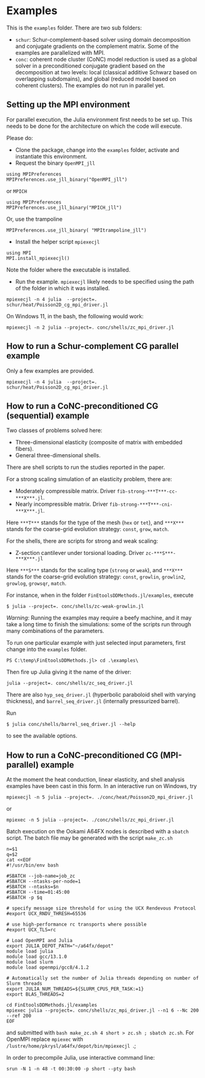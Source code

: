 # Examples

This is the `examples` folder.
There are two sub folders: 
- `schur`: Schur-complement-based solver using domain decomposition and conjugate gradients
on the complement matrix. Some of the examples are parallelized with MPI.
- `conc`: coherent node cluster (CoNC) model reduction is used as a global solver in a preconditioned conjugate gradient based on the decomposition at two levels:
local (classical additive Schwarz based on overlapping subdomains), and global (reduced model based on coherent clusters). The examples do not run in parallel yet.

## Setting up the MPI environment

For parallel execution, the Julia environment first needs to be set up.
This needs to be done for the architecture on which the code will execute.

Please do:

- Clone the package, change into the `examples` folder, activate and instantiate this environment.
- Request the binary `OpenMPI_jll`
```
using MPIPreferences
MPIPreferences.use_jll_binary("OpenMPI_jll")
```
or `MPICH`
```
using MPIPreferences
MPIPreferences.use_jll_binary("MPICH_jll")
```
Or, use the trampoline
```
MPIPreferences.use_jll_binary( "MPItrampoline_jll")
```
- Install the helper script `mpiexecjl`
```
using MPI
MPI.install_mpiexecjl()
```
Note the folder where the executable is installed.
- Run the example. `mpiexecjl` likely needs to be specified using the path of the folder in which it was installed.
```
mpiexecjl -n 4 julia  --project=. schur/heat/Poisson2D_cg_mpi_driver.jl
```

On Windows 11, in the bash, the following would work:
```
mpiexecjl -n 2 julia --project=. conc/shells/zc_mpi_driver.jl 
```


## How to run a Schur-complement CG parallel example

Only a few examples are provided.
```
mpiexecjl -n 4 julia  --project=. schur/heat/Poisson2D_cg_mpi_driver.jl
```



## How to run a CoNC-preconditioned CG (sequential) example

Two classes of problems solved here:
- Three-dimensional elasticity (composite of matrix with embedded fibers).
- General three-dimensional shells.

There are shell scripts to run the studies reported in the paper.

For a strong scaling simulation of an elasticity problem, there are:
- Moderately compressible matrix. Driver `fib-strong-***T***-cc-***X***.jl`.
- Nearly incompressible matrix. Driver `fib-strong-***T***-cni-***X***.jl`.


Here `***T***` stands for the type of the mesh (`hex` or `tet`), and `***X***`
stands for the coarse-grid evolution strategy: `const`, `grow`, `match`.

For the shells, there are scripts for strong and weak scaling:

- Z-section cantilever under torsional loading. Driver `zc-***S***-***X***.jl`



Here `***S***` stands for the scaling type (`strong` or `weak`), 
and `***X***`
stands for the coarse-grid evolution strategy: `const`, `growlin`, `growlin2`, `growlog`, `growsqr`, `match`.


For instance, when in the folder `FinEtoolsDDMethods.jl/examples`, execute
```
$ julia --project=. conc/shells/zc-weak-growlin.jl
```

*Warning*: Running the examples may require a beefy machine,
and it may take a long time to finish the simulations: some of the scripts run through many
combinations of the parameters.

To run one particular example with just selected input parameters, first change into the `examples` folder.
```
PS C:\temp\FinEtoolsDDMethods.jl> cd .\examples\
```
Then fire up Julia giving it the name of the driver:
```
julia --project=. conc/shells/zc_seq_driver.jl
```
There are also `hyp_seq_driver.jl` (hyperbolic paraboloid shell with varying thickness), and
`barrel_seq_driver.jl` (internally pressurized barrel).

Run
```
$ julia conc/shells/barrel_seq_driver.jl --help
```
to see the available options.

## How to run a CoNC-preconditioned CG (MPI-parallel) example

At the moment  the heat conduction, linear elasticity,  and shell analysis examples have been cast in this form. In an interactive run on Windows, try
```
mpiexecjl -n 5 julia --project=. ./conc/heat/Poisson2D_mpi_driver.jl
```
or
```
mpiexec -n 5 julia --project=. ./conc/shells/zc_mpi_driver.jl
```

Batch execution on the Ookami A64FX nodes is described with a `sbatch` script.
The batch file may be generated with the script `make_zc.sh`
```
n=$1
q=$2
cat <<EOF
#!/usr/bin/env bash

#SBATCH --job-name=job_zc
#SBATCH --ntasks-per-node=1
#SBATCH --ntasks=$n
#SBATCH --time=01:45:00
#SBATCH -p $q

# specify message size threshold for using the UCX Rendevous Protocol
#export UCX_RNDV_THRESH=65536

# use high-performance rc transports where possible
#export UCX_TLS=rc

# Load OpenMPI and Julia
export JULIA_DEPOT_PATH="~/a64fx/depot"
module load julia
module load gcc/13.1.0
module load slurm
module load openmpi/gcc8/4.1.2

# Automatically set the number of Julia threads depending on number of Slurm threads
export JULIA_NUM_THREADS=${SLURM_CPUS_PER_TASK:=1}
export BLAS_THREADS=2

cd FinEtoolsDDMethods.jl/examples
mpiexec julia --project=. conc/shells/zc_mpi_driver.jl --n1 6 --Nc 200 --ref 200
EOF

```
and submitted with `bash make_zc.sh 4 short > zc.sh ; sbatch zc.sh`. For OpenMPI replace `mpiexec` with `/lustre/home/pkrysl/a64fx/depot/bin/mpiexecjl `.;

In order to precompile Julia, use interactive command line:
```
srun -N 1 -n 48 -t 00:30:00 -p short --pty bash
```
